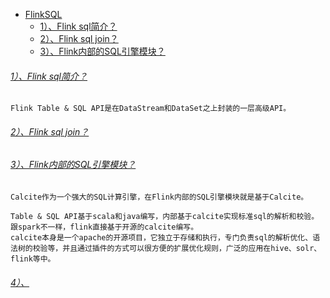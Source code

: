 

* [FlinkSQL]()
    - [1）、Flink sql简介？]()
    - [2）、Flink sql join？]()
    - [3）、Flink内部的SQL引擎模块？]()


###### [1）、Flink sql简介？]()
    Flink Table & SQL API是在DataStream和DataSet之上封装的一层高级API。

###### [2）、Flink sql join？]()


###### [3）、Flink内部的SQL引擎模块？]()
    Calcite作为一个强大的SQL计算引擎，在Flink内部的SQL引擎模块就是基于Calcite。
    
    Table & SQL API基于scala和java编写，内部基于calcite实现标准sql的解析和校验。跟spark不一样，flink直接基于开源的calcite编写。
    calcite本身是一个apache的开源项目，它独立于存储和执行，专门负责sql的解析优化、语法树的校验等，并且通过插件的方式可以很方便的扩展优化规则，广泛的应用在hive、solr、flink等中。

###### [4）、]()


